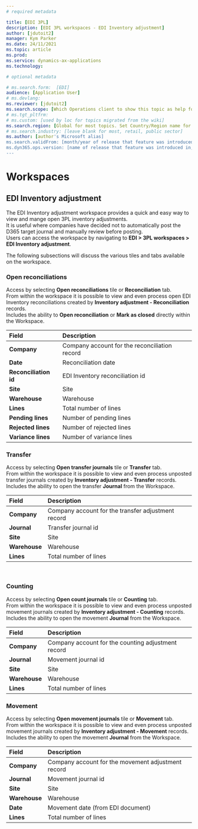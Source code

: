 ```yaml
---
# required metadata

title: [EDI 3PL]
description: [EDI 3PL workspaces - EDI Inventory adjustment]
author: [jdutoit2]
manager: Kym Parker
ms.date: 24/11/2021
ms.topic: article
ms.prod: 
ms.service: dynamics-ax-applications
ms.technology: 

# optional metadata

# ms.search.form:  [EDI]
audience: [Application User]
# ms.devlang: 
ms.reviewer: [jdutoit2]
ms.search.scope: [Which Operations client to show this topic as help for, to be set by content strategist, see list here: https://microsoft.sharepoint.com/teams/DynDoc/_layouts/15/WopiFrame.aspx?sourcedoc={23419e1c-eb64-42e9-aa9b-79875b428718}&action=edit&wd=target%28Core%20Dynamics%20AX%20CP%20requirements%2Eone%7C4CC185C0%2DEFAA%2D42CD%2D94B9%2D8F2A45E7F61A%2FVersions%20list%20for%20docs%20topics%7CC14BE630%2D5151%2D49D6%2D8305%2D554B5084593C%2F%29]
# ms.tgt_pltfrm: 
# ms.custom: [used by loc for topics migrated from the wiki]
ms.search.region: [Global for most topics. Set Country/Region name for localizations]
# ms.search.industry: [leave blank for most, retail, public sector]
ms.author: [author's Microsoft alias]
ms.search.validFrom: [month/year of release that feature was introduced in, in format yyyy-mm-dd]
ms.dyn365.ops.version: [name of release that feature was introduced in, see list here: https://microsoft.sharepoint.com/teams/DynDoc/_layouts/15/WopiFrame.aspx?sourcedoc={23419e1c-eb64-42e9-aa9b-79875b428718}&action=edit&wd=target%28Core%20Dynamics%20AX%20CP%20requirements%2Eone%7C4CC185C0%2DEFAA%2D42CD%2D94B9%2D8F2A45E7F61A%2FVersions%20list%20for%20docs%20topics%7CC14BE630%2D5151%2D49D6%2D8305%2D554B5084593C%2F%29]
---
```


# Workspaces

## EDI Inventory adjustment

The EDI Inventory adjustment workspace provides a quick and easy way to view and mange open 3PL inventory adjustments. <br>
It is useful where companies have decided not to automatically post the D365 target journal and manually review before posting. <br>
Users can access the workspace by navigating to **EDI > 3PL workspaces > EDI Inventory adjustment**. <br> 

The following subsections will discuss the various tiles and tabs available on the workspace.

### Open reconciliations
Access by selecting **Open reconciliations** tile or **Reconciliation** tab. <br>
From within the workspace it is possible to view and even process open EDI Inventory reconciliations created by **Inventory adjustment - Reconciliation** records. <br>
Includes the ability to **Open reconciliation** or **Mark as closed** directly within the Workspace.

Field	                | Description
:--                   |:--
**Company**           | Company account for the reconciliation record
**Date**              | Reconciliation date
**Reconciliation id** |	EDI Inventory reconciliation id
**Site**              |	Site
**Warehouse**         |	Warehouse
**Lines**             | Total number of lines
**Pending lines**     |	Number of pending lines
**Rejected lines**    |	Number of rejected lines
**Variance lines**    |	Number of variance lines

### Transfer
Access by selecting **Open transfer journals** tile or **Transfer** tab. <br>
From within the workspace it is possible to view and even process unposted transfer journals created by **Inventory adjustment - Transfer** records. <br>
Includes the ability to open the transfer **Journal** from the Workspace.

Field	                | Description
:--                   |:--
**Company**           | Company account for the transfer adjustment record
**Journal**           |	Transfer journal id
**Site**              |	Site
**Warehouse**         |	Warehouse
**Lines**             |	Total number of lines
 
### Counting
Access by selecting **Open count journals** tile or **Counting** tab. <br>
From within the workspace it is possible to view and even process unposted movement journals created by **Inventory adjustment - Counting** records. <br>
Includes the ability to open the movement **Journal** from the Workspace.

Field	                | Description
:--                   |:--
**Company**           | Company account for the counting adjustment record
**Journal**           |	Movement journal id
**Site**              |	Site
**Warehouse**         |	Warehouse
**Lines**             |	Total number of lines

### Movement
Access by selecting **Open movement journals** tile or **Movement** tab. <br>
From within the workspace it is possible to view and even process unposted movement journals created by **Inventory adjustment - Movement** records. <br>
Includes the ability to open the movement **Journal** from the Workspace.

Field	                | Description
:--                   |:--
**Company**           | Company account for the movement adjustment record
**Journal**           |	Movement journal id
**Site**              |	Site
**Warehouse**         |	Warehouse
**Date**              | Movement date (from EDI document)
**Lines**             |	Total number of lines

